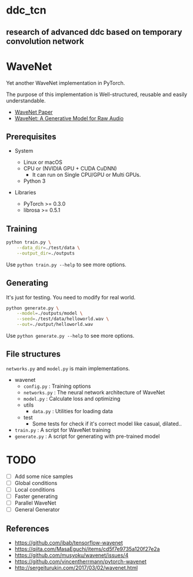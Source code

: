 # ddc_tcn
research of advanced ddc based on temporary convolution network
---
# WaveNet

Yet another WaveNet implementation in PyTorch.

The purpose of this implementation is Well-structured, reusable and easily understandable.

- [WaveNet Paper](https://arxiv.org/pdf/1609.03499.pdf)
- [WaveNet: A Generative Model for Raw Audio](https://deepmind.com/blog/wavenet-generative-model-raw-audio/)

## Prerequisites

- System
    - Linux or macOS
    - CPU or (NVIDIA GPU + CUDA CuDNN)
        - It can run on Single CPU/GPU or Multi GPUs.
    - Python 3

- Libraries
    - PyTorch >= 0.3.0
    - librosa >= 0.5.1

## Training

```bash
python train.py \
    --data_dir=./test/data \
    --output_dir=./outputs
```

Use `python train.py --help` to see more options.

## Generating

It's just for testing. You need to modify for real world.

```bash
python generate.py \
    --model=./outputs/model \
    --seed=./test/data/helloworld.wav \
    --out=./output/helloworld.wav
```

Use `python generate.py --help` to see more options.

## File structures

`networks.py` and `model.py` is main implementations.

- wavenet
    - `config.py` : Training options
    - `networks.py` : The neural network architecture of WaveNet
    - `model.py` : Calculate loss and optimizing
    - utils
        - `data.py` : Utilities for loading data
    - test
        - Some tests for check if it's correct model like casual, dilated..
- `train.py` : A script for WaveNet training
- `generate.py` : A script for generating with pre-trained model

# TODO

- [ ] Add some nice samples
- [ ] Global conditions
- [ ] Local conditions
- [ ] Faster generating
- [ ] Parallel WaveNet
- [ ] General Generator

## References

- https://github.com/ibab/tensorflow-wavenet
- https://qiita.com/MasaEguchi/items/cd5f7e9735a120f27e2a
- https://github.com/musyoku/wavenet/issues/4
- https://github.com/vincentherrmann/pytorch-wavenet
- http://sergeiturukin.com/2017/03/02/wavenet.html


